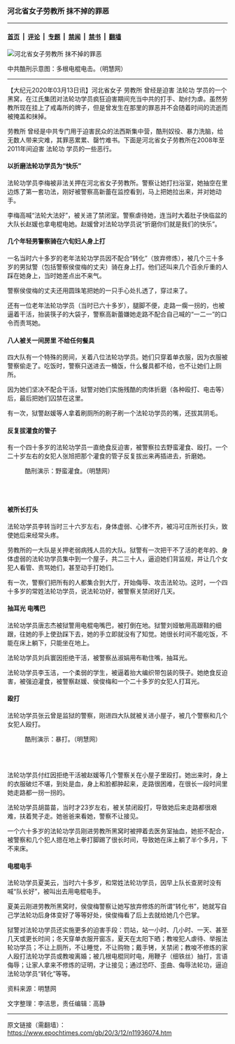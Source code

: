 ### 河北省女子劳教所 抹不掉的罪恶

---

#### [首页](../../../..?n11936074) &nbsp;|&nbsp; [评论](../../../../../epoch-comment?n11936074) &nbsp;|&nbsp; [专题](../../../../../epoch-special?n11936074) &nbsp;|&nbsp; [禁闻](../../../../../epoch-news?n11936074) &nbsp;|&nbsp; [禁书](../../../../../books?n11936074) &nbsp;|&nbsp; [翻墙](https://github.com/gfw-breaker/nogfw/blob/master/README.md?n11936074)


<div><img alt="河北省女子劳教所 抹不掉的罪恶" class="attachment-djy_600_400 size-djy_600_400 wp-post-image" src="https://i.epochtimes.com/assets/uploads/2020/03/2012-8-1-cmh-pohai-kuxing-drawing-02-600x400.jpg"/>
<div class="caption">
 <p>
  中共酷刑示意图：多根电棍电击。（明慧网）
 </p>
</div></div><hr/><div class="post_content" id="artbody" itemprop="articleBody">
 <!-- article content begin -->
 <p>
  【大纪元2020年03月13日讯】河北省女子
  <ok href="https://www.epochtimes.com/gb/tag/%E5%8A%B3%E6%95%99%E6%89%80.html">
   劳教所
  </ok>
  曾经是迫害
  <ok href="https://www.epochtimes.com/gb/tag/%E6%B3%95%E8%BD%AE%E5%8A%9F.html">
   法轮功
  </ok>
  学员的一个黑窝，在江氏集团对法轮功学员疯狂迫害期间充当中共的打手、助纣为虐。虽然劳教所现在挂上了戒毒所的牌子，但是曾发生在那里的罪恶并不会随着时间的流逝而被掩盖和抹掉。
 </p>
 <p>
  <ok href="https://www.epochtimes.com/gb/tag/%E5%8A%B3%E6%95%99%E6%89%80.html">
   劳教所
  </ok>
  曾经是中共专门用于迫害民众的法西斯集中营，酷刑奴役、暴力洗脑，给无数人带来灾难，其罪恶累累、罄竹难书。下面是河北省女子劳教所在2008年至2011年间迫害
  <ok href="https://www.epochtimes.com/gb/tag/%E6%B3%95%E8%BD%AE%E5%8A%9F.html">
   法轮功
  </ok>
  学员的一些恶行。
 </p>
 <h4>
  <b>
   以折磨法轮功学员为“快乐”
  </b>
 </h4>
 <p>
  法轮功学员李梅被非法关押在河北省女子劳教所。警察让她打扫浴室，她抽空在里边炼了第一套功法，刚好被警察高新蕾在监控看到，马上把她拉出来，并对她动手。
 </p>
 <p>
  李梅高喊“法轮大法好”，被关进了禁闭室。警察虐待她，连当时大着肚子快临盆的大队长赵媛也拿电棍电她。赵媛曾对法轮功学员说“折磨你们就是我们的快乐”。
 </p>
 <h4>
  <b>
   几个年轻男警察骑在六旬妇人身上打
  </b>
 </h4>
 <p>
  一名当时六十多岁的老年法轮功学员因不配合“转化”（放弃修炼），被几个三十多岁的男狱警（包括警察侯俊梅的丈夫）骑在身上打。他们还叫来几个百余斤重的人踩在她身上，当时她差点出不来气。
 </p>
 <p>
  警察侯俊梅的丈夫还用圆珠笔把她的一只手心处扎透了，穿过来了。
 </p>
 <p>
  还有一位老年法轮功学员（当时已六十多岁），腿脚不便，走路一瘸一拐的，也被逼着干活，抬装筷子的大袋子，警察高新蕾嫌她走路不配合自己喊的“一二一”的口令而责骂她。
 </p>
 <h4>
  <b>
   八人被关一间房里 不给任何餐具
  </b>
 </h4>
 <p>
  四大队有一个特殊的房间，关着八位法轮功学员。她们只穿着单衣服，因为衣服被警察偷走了。吃饭时，警察只送进去一桶饭，什么餐具都不给，也不让她们上厕所。
 </p>
 <p>
  因为她们坚决不配合干活，狱警对她们实施残酷的肉体折磨（各种殴打、电击等）后，最后把她们囚禁在这里。
 </p>
 <p>
  有一次，狱警赵媛等人拿着刷厕所的刷子刷一个法轮功学员的嘴，还拔其阴毛。
 </p>
 <h4>
  <b>
   反复拔灌食的管子
  </b>
 </h4>
 <p>
  有一个四十多岁的法轮功学员一直绝食反迫害，被警察拉去野蛮灌食、殴打。一个二十岁左右的女犯人张旭把那个灌食的管子反复拔出来再插进去，折磨她。
 </p>
 <figure aria-describedby="caption-attachment-11936206" class="wp-caption aligncenter" id="attachment_11936206" style="width: 280px">
  <ok href="https://i.epochtimes.com/assets/uploads/2020/03/2014-12-3-minghui-kuxing-guanshi-1-ss.jpg" target="_blank">
   <img alt="" class="size-full wp-image-11936206" src="https://i.epochtimes.com/assets/uploads/2020/03/2014-12-3-minghui-kuxing-guanshi-1-ss.jpg"/>
  </ok>
  <br/><figcaption class="wp-caption-text" id="caption-attachment-11936206">
   酷刑演示：野蛮灌食。（明慧网）
  </figcaption><br/>
 </figure><br/>
 <h4>
  <b>
   被所长打头
  </b>
 </h4>
 <p>
  法轮功学员李转当时三十六岁左右，身体虚弱、心律不齐，被冯可庄所长打头，致使她后来经常头疼。
 </p>
 <p>
  劳教所的一大队是关押老弱病残人员的大队。狱警有一次把干不了活的老年的、身体虚弱的法轮功学员集中到一个屋子，共二三十人，逼迫她们背监规，并让几个女犯人看管、责骂她们，甚至动手打她们。
 </p>
 <p>
  有一次，警察们把所有的人都集合到大厅，开始侮辱、攻击法轮功。这时，一个四十多岁的常姓法轮功学员，说法轮功好，被警察关禁闭好几天。
 </p>
 <h4>
  <b>
   抽耳光 电嘴巴
  </b>
 </h4>
 <p>
  法轮功学员唐志杰被狱警用电棍电嘴巴，被打倒在地。狱警刘娅敏用高跟鞋的细跟，往她的手上使劲踩下去，她的手立即就没有了知觉。她很长时间不能吃饭，不能在床上躺下，只能坐在地上。
 </p>
 <p>
  法轮功学员刘兵寰因拒绝干活，被警察丛淑娟用布勒住嘴，抽耳光。
 </p>
 <p>
  法轮功学员李玉洁，一个柔弱的学生，被逼着抬大编织带包装的筷子。她绝食反迫害，被强迫灌食，被警察赵媛、侯俊梅和一个二十多岁的女犯人打耳光。
 </p>
 <h4>
  <b>
   殴打
  </b>
 </h4>
 <p>
  法轮功学员张云曾是监狱的警察，刚进四大队就被关进小屋子，被几个警察和几个女犯人殴打。
 </p>
 <figure aria-describedby="caption-attachment-11936228" class="wp-caption aligncenter" id="attachment_11936228" style="width: 260px">
  <ok href="https://i.epochtimes.com/assets/uploads/2020/03/2004-10-20-heizuizi-06.jpg" target="_blank">
   <img alt="" class="wp-image-11936228" src="https://i.epochtimes.com/assets/uploads/2020/03/2004-10-20-heizuizi-06-600x450.jpg"/>
  </ok>
  <br/><figcaption class="wp-caption-text" id="caption-attachment-11936228">
   酷刑演示：暴打。（明慧网）
  </figcaption><br/>
 </figure><br/>
 <p>
  法轮功学员付红因拒绝干活被赵媛等几个警察关在小屋子里殴打。她出来时，身上的衣服破烂不堪，到处是血，身上和脸都肿起来，走路很困难，在很长一段时间里她走路都一拐一拐的。
 </p>
 <p>
  法轮功学员胡苗苗，当时才23岁左右，被关禁闭殴打，导致她后来走路都很艰难，扶着凳子走。她爸爸来看她，警察不让接见。
 </p>
 <p>
  一个六十多岁的法轮功学员刚进劳教所黑窝时被押着去医务室抽血，她拒不配合，被警察和几个犯人摁在地上拳打脚踢了很长时间，导致她在床上躺了半个多月，下不来床。
 </p>
 <h4>
  <b>
   电棍电手
  </b>
 </h4>
 <p>
  法轮功学员夏美云，当时六十多岁，和常姓法轮功学员，因早上队长查房时没有喊“队长好”，被叫出去用电棍电手。
 </p>
 <p>
  夏美云刚进劳教所黑窝时，侯俊梅警察让她写放弃修炼的所谓“转化书”，她就写自己学法轮功后身体变好了等等好处，侯俊梅看了后上去就给她几个巴掌。
 </p>
 <p>
  狱警对法轮功学员还实施更多的迫害手段：罚站，站一小时、几小时、一天、甚至几天或更长时间；冬天穿单衣服开窗冻，夏天在太阳下晒；教唆犯人虐待、举报法轮功学员；不让上厕所，不让睡觉，不让购物；戴手铐，关禁闭；教唆不修炼的家人殴打法轮功学员或教唆离婚；被几根电棍同时电，用鞭子（细铁丝）抽打，言语侮辱；让家人拿来不修炼的证明，才让接见；通过恐吓、歪曲、侮辱法轮功，逼迫法轮功学员“转化”等等。
 </p>
 <p>
  资料来源：明慧网
 </p>
 <p>
  文字整理：李洁思，责任编辑：高静
 </p>
 <!-- article content end -->
 <div id="below_article_ad">
 </div>
</div>


---

原文链接（需翻墙）：https://www.epochtimes.com/gb/20/3/12/n11936074.htm